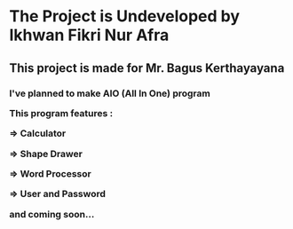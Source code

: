 <h1><p>The Project is Undeveloped by Ikhwan Fikri Nur Afra</p></h1>
<h2><p>This project is made for Mr. Bagus Kerthayayana</p></h2>
<h3><p>I've planned to make AIO (All In One) program</p>
<p>This program features :</p>
<p>=> Calculator</p>
<p>=> Shape Drawer</p>
<p>=> Word Processor</p>
<p>=> User and Password</p>
<p>and coming soon...</p></h3> 